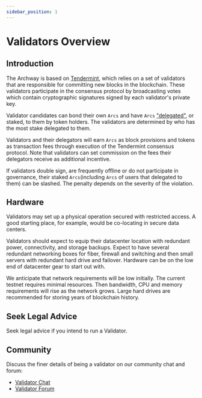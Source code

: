 ```yaml
---
sidebar_position: 1
---
```


# Validators Overview


## Introduction

The Archway is based on [Tendermint](https://github.com/tendermint/tendermint/tree/master/docs/introduction), which relies on a set of validators that are responsible for committing new blocks in the blockchain. These validators participate in the consensus protocol by broadcasting votes which contain cryptographic signatures signed by each validator's private key.

Validator candidates can bond their own `Arcs` and have `Arcs` ["delegated"](../staking.md), or staked, to them by token holders. The validators are determined by who has the most stake delegated to them.

Validators and their delegators will earn `Arcs` as block provisions and tokens as transaction fees through execution of the Tendermint consensus protocol. Note that validators can set commission on the fees their delegators receive as additional incentive.

If validators double sign, are frequently offline or do not participate in governance, their staked `Arcs`(including `Arcs` of users that delegated to them) can be slashed. The penalty depends on the severity of the violation.

## Hardware

Validators may set up a physical operation secured with restricted access. A good starting place, for example, would be co-locating in secure data centers.

Validators should expect to equip their datacenter location with redundant power, connectivity, and storage backups. Expect to have several redundant networking boxes for fiber, firewall and switching and then small servers with redundant hard drive and failover. Hardware can be on the low end of datacenter gear to start out with.

We anticipate that network requirements will be low initially. The current testnet requires minimal resources. Then bandwidth, CPU and memory requirements will rise as the network grows. Large hard drives are recommended for storing years of blockchain history.

<!-- ## Set Up a Website

Set up a dedicated validator's website and signal your intention to become a validator on our [forum](https://forum.cosmos.network/t/validator-candidates-websites/127/3). This is important since delegators will want to have information about the entity they are delegating their Atoms to. -->

## Seek Legal Advice

Seek legal advice if you intend to run a Validator.

## Community

Discuss the finer details of being a validator on our community chat and forum:

* [Validator Chat](https://riot.im/app/#/room/#cosmos_validators:matrix.org)
* [Validator Forum](https://forum.cosmos.network/c/validating)
